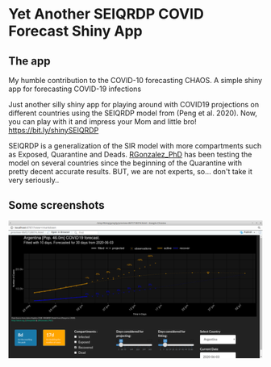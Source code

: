 Yet Another SEIQRDP COVID Forecast Shiny App
================

The app
-------

My humble contribution to the COVID-10 forecasting CHAOS. A simple shiny app for forecasting COVID-19 infections

Just another silly shiny app for playing around with COVID19 projections on different countries using the SEIQRDP model from (Peng et al. 2020). Now, you can play with it and impress your Mom and little bro! <https://bit.ly/shinySEIQRDP>

SEIQRDP is a generalization of the SIR model with more compartments such as Exposed, Quarantine and Deads. [RGonzalez\_PhD](https://twitter.com/RGonzalez_PhD) has been testing the model on several countries since the beginning of the Quarantine with pretty decent accurate results. BUT, we are not experts, so... don't take it very seriously..

Some screenshots
----------------

![](./images/ss1.png)
